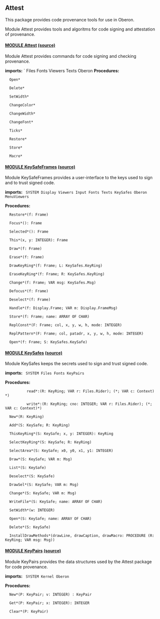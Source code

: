 ## Attest
This package provides code provenance tools for use in Oberon.


Module Attest provides tools and algoritms for code signing and attestation of provenance.


#### [MODULE Attest](https://github.com/io-core/doc/blob/main/explib/Attest/Attest.md) [(source)](https://github.com/io-core/Attest/blob/main/Attest.Mod)
Module Attest provides commands for code signing and checking provenance.


  **imports:** ` Files Fonts Viewers Texts Oberon
**Procedures:**
```
  Open*

  Delete*

  SetWidth*

  ChangeColor*

  ChangeWidth*

  ChangeFont*

  Ticks*

  Restore*

  Store*

  Macro*

```


#### [MODULE KeySafeFrames](https://github.com/io-core/doc/blob/main/explib/Attest/KeySafeFrames.md) [(source)](https://github.com/io-core/Attest/blob/main/KeySafeFrames.Mod)
Module KeySafeFrames provides a user-interface to the keys used to sign and to trust signed code.


  **imports:** ` SYSTEM Display Viewers Input Fonts Texts KeySafes Oberon MenuViewers`

**Procedures:**
```
  Restore*(f: Frame)

  Focus*(): Frame

  Selected*(): Frame

  This*(x, y: INTEGER): Frame

  Draw*(f: Frame)

  Erase*(f: Frame)

  DrawKeyRing*(f: Frame; L: KeySafes.KeyRing)

  EraseKeyRing*(f: Frame; R: KeySafes.KeyRing)

  Change*(f: Frame; VAR msg: KeySafes.Msg)

  Defocus*(f: Frame)

  Deselect*(f: Frame)

  Handle*(f: Display.Frame; VAR m: Display.FrameMsg)

  Store*(f: Frame; name: ARRAY OF CHAR)

  ReplConst*(F: Frame; col, x, y, w, h, mode: INTEGER)

  ReplPattern*(F: Frame; col, patadr, x, y, w, h, mode: INTEGER)

  Open*(f: Frame; S: KeySafes.KeySafe)

```


#### [MODULE KeySafes](https://github.com/io-core/doc/blob/main/explib/Attest/KeySafes.md) [(source)](https://github.com/io-core/Attest/blob/main/KeySafes.Mod)
Module KeySafes keeps the secrets used to sign and trust signed code.


  **imports:** ` SYSTEM Files Fonts KeyPairs`

**Procedures:**
```
          read*:(R: KeyRing; VAR r: Files.Rider); (*; VAR c: Context) *)

          write*:(R: KeyRing; cno: INTEGER; VAR r: Files.Rider); (*; VAR c: Context)*)

  New*(R: KeyRing)

  Add*(S: KeySafe; R: KeyRing)

  ThisKeyRing*(S: KeySafe; x, y: INTEGER): KeyRing

  SelectKeyRing*(S: KeySafe; R: KeyRing)

  SelectArea*(S: KeySafe; x0, y0, x1, y1: INTEGER)

  Draw*(S: KeySafe; VAR m: Msg)

  List*(S: KeySafe)

  Deselect*(S: KeySafe)

  DrawSel*(S: KeySafe; VAR m: Msg)

  Change*(S: KeySafe; VAR m: Msg)

  WriteFile*(S: KeySafe; name: ARRAY OF CHAR)

  SetWidth*(w: INTEGER)

  Open*(S: KeySafe; name: ARRAY OF CHAR)

  Delete*(S: KeySafe)

  InstallDrawMethods*(drawLine, drawCaption, drawMacro: PROCEDURE (R: KeyRing; VAR msg: Msg))

```


#### [MODULE KeyPairs](https://github.com/io-core/doc/blob/main/explib/Attest/KeyPairs.md) [(source)](https://github.com/io-core/Attest/blob/main/KeyPairs.Mod)
Module KeyPairs provides the data structures used by the Attest package for code provenance.


**imports:** ` SYSTEM Kernel Oberon`

**Procedures:**
```
  New*(P: KeyPair; v: INTEGER) : KeyPair

  Get*(P: KeyPair; x: INTEGER): INTEGER

  Clear*(P: KeyPair)

```
